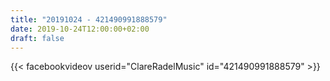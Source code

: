 ```yaml
---
title: "20191024 - 421490991888579"
date: 2019-10-24T12:00:00+02:00
draft: false
---
```


{{< facebookvideov userid="ClareRadelMusic" id="421490991888579" >}}